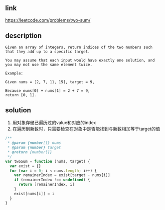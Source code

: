 ## link

https://leetcode.com/problems/two-sum/

## description

```
Given an array of integers, return indices of the two numbers such that they add up to a specific target.

You may assume that each input would have exactly one solution, and you may not use the same element twice.

Example:

Given nums = [2, 7, 11, 15], target = 9,

Because nums[0] + nums[1] = 2 + 7 = 9,
return [0, 1].
```

## solution

1. 用对象存储已遍历过的value和对应的index
2. 在遍历到新数时，只需要检查在对象中是否能找到与新数相加等于target的值

```javascript
/**
 * @param {number[]} nums
 * @param {number} target
 * @return {number[]}
 */
var twoSum = function (nums, target) {
  var exist = {}
  for (var i = 0; i < nums.length; i++) {
    var remainerIndex = exist[target - nums[i]]
    if (remainerIndex !== undefined) {
      return [remainerIndex, i]
    }
    exist[nums[i]] = i
  }
}
```